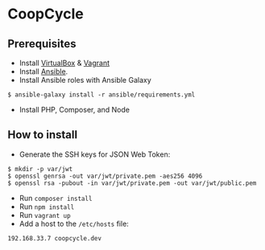 CoopCycle
=========

Prerequisites
-------------

* Install [VirtualBox](https://www.virtualbox.org/) & [Vagrant](https://docs.vagrantup.com/v2/installation/index.html)
* Install [Ansible](http://docs.ansible.com/intro_installation.html#installation).
* Install Ansible roles with Ansible Galaxy
```
$ ansible-galaxy install -r ansible/requirements.yml
```
* Install PHP, Composer, and Node

How to install
--------------


* Generate the SSH keys for JSON Web Token:
```
$ mkdir -p var/jwt
$ openssl genrsa -out var/jwt/private.pem -aes256 4096
$ openssl rsa -pubout -in var/jwt/private.pem -out var/jwt/public.pem
```
* Run `composer install`
* Run `npm install`
* Run `vagrant up`
* Add a host to the `/etc/hosts` file:
```
192.168.33.7 coopcycle.dev
```